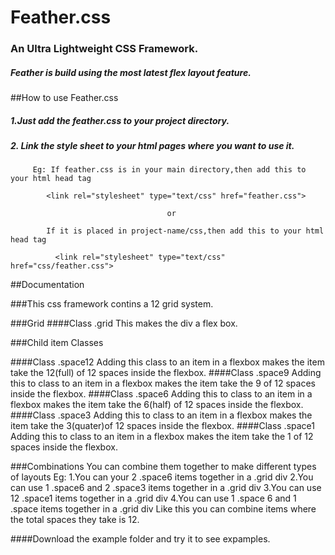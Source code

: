 # Feather.css
### An Ultra Lightweight CSS Framework.
##### Feather is build using the most latest flex layout feature.

##How to use Feather.css

##### 1.Just add the feather.css to your project directory.
##### 2. Link the style sheet to your html pages where you want to use it.
         Eg: If feather.css is in your main directory,then add this to your html head tag
             
            <link rel="stylesheet" type="text/css" href="feather.css">
            
                                       or 
            
            If it is placed in project-name/css,then add this to your html head tag
              
              <link rel="stylesheet" type="text/css" href="css/feather.css">
              

##Documentation
    
###This css framework contins a 12 grid system.
         
###Grid
####Class .grid
         This makes the div a flex box.
         
###Child item Classes
         
####Class .space12
     Adding this class to an item in a flexbox makes the item take the 12(full) of 12 spaces inside the flexbox.
####Class .space9
     Adding this to class to an item in a flexbox makes the item take the 9 of 12 spaces inside the flexbox.
####Class .space6
     Adding this to class to an item in a flexbox makes the item take the 6(half) of 12 spaces inside the flexbox.
####Class .space3
     Adding this to class to an item in a flexbox makes the item take the 3(quater)of 12 spaces inside the flexbox.
####Class .space1
     Adding this to class to an item in a flexbox makes the item take the 1 of 12 spaces inside the flexbox.
             
###Combinations
         You can combine them together to make different types of layouts
         Eg:
         1.You can your 2 .space6 items together in a .grid div
         2.You can use 1 .space6 and 2 .space3 items together in a .grid div
         3.You can use 12 .space1 items together in a .grid div
         4.You can use 1 .space 6 and 1 .space items together in a .grid div
         Like this you can combine items where the total spaces they take is 12.
                  
                  
####Download the example folder and try it to see expamples.
         
         
             
             
